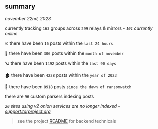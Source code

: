 
## summary
_november 22nd, 2023_

currently tracking `163` groups across `299` relays & mirrors - _`101` currently online_

⏲ there have been `16` posts within the `last 24 hours`

🦈 there have been `306` posts within the `month of november`

🪐 there have been `1492` posts within the `last 90 days`

🏚 there have been `4228` posts within the `year of 2023`

🦕 there have been `8918` posts `since the dawn of ransomwatch`

there are `96` custom parsers indexing posts

_`20` sites using v2 onion services are no longer indexed - [support.torproject.org](https://support.torproject.org/onionservices/v2-deprecation/)_

> see the project [README](https://github.com/joshhighet/ransomwatch#ransomwatch--) for backend technicals
